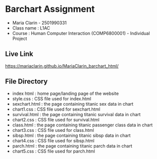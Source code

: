 # Barchart Assignment 
* Maria Clarin - 2501990331 
* Class name : L1AC
* Course : Human Computer Interaction (COMP6800001) - Individual Project

## Live Link 
https://mariaclarin.github.io/MariaClarin_barchart_html/

## File Directory
* index html : home page/landing page of the website
* style.css : CSS file used for index.html
* sexchart.html : the page containing titanic sex data in chart
* chart1.css : CSS file used for sexchart.html
* survival.html : the page containing titanic survival data in chart
* chart2.css : CSS file used for survival.html
* class.html : the page containing titanic passenger class data in chart
* chart3.css : CSS file used for class.html
* sibsp.html : the page containing titanic sibsp data in chart
* chart4.css : CSS file used for sibsp.html
* parch.html : the page containing titanic parch data in chart
* chart5.css : CSS file used for parch.html